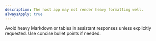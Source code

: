 ```yaml
---
description: The host app may not render heavy formatting well.
alwaysApply: true
---
```


Avoid heavy Markdown or tables in assistant responses unless explicitly requested. Use concise bullet points if needed.